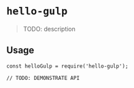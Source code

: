 # `hello-gulp`

> TODO: description

## Usage

```
const helloGulp = require('hello-gulp');

// TODO: DEMONSTRATE API
```
